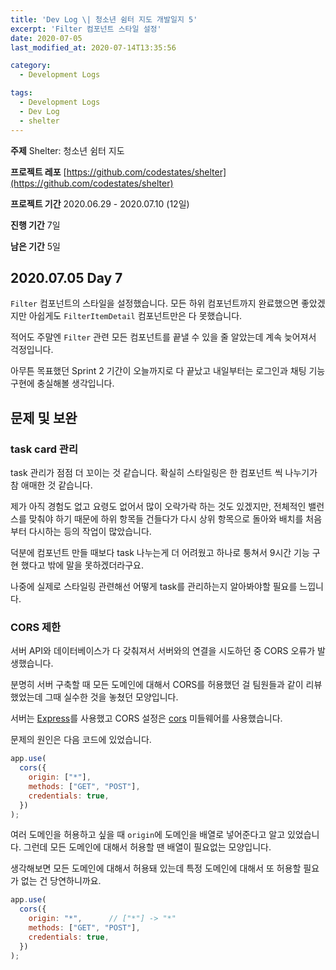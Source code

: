 ```yaml
---
title: 'Dev Log \| 청소년 쉼터 지도 개발일지 5'
excerpt: 'Filter 컴포넌트 스타일 설정'
date: 2020-07-05
last_modified_at: 2020-07-14T13:35:56

category:
  - Development Logs

tags:
  - Development Logs
  - Dev Log
  - shelter
---
```


**주제** Shelter: 청소년 쉼터 지도

**프로젝트 레포** [https://github.com/codestates/shelter](https://github.com/codestates/shelter)

**프로젝트 기간** 2020.06.29 - 2020.07.10 (12일)

**진행 기간** 7일

**남은 기간** 5일



## 2020.07.05 Day 7
`Filter` 컴포넌트의 스타일을 설정했습니다.
모든 하위 컴포넌트까지 완료했으면 좋았겠지만 아쉽게도 `FilterItemDetail` 컴포넌트만은 다 못했습니다.

적어도 주말엔 `Filter` 관련 모든 컴포넌트를 끝낼 수 있을 줄 알았는데 계속 늦어져서 걱정입니다.

아무튼 목표했던 Sprint 2 기간이 오늘까지로 다 끝났고 내일부터는 로그인과 채팅 기능 구현에 충실해볼 생각입니다.



## 문제 및 보완
### task card 관리
task 관리가 점점 더 꼬이는 것 같습니다.
확실히 스타일링은 한 컴포넌트 씩 나누기가 참 애매한 것 같습니다.

제가 아직 경험도 없고 요령도 없어서 많이 오락가락 하는 것도 있겠지만, 전체적인 밸런스를 맞춰야 하기 때문에 하위 항목들 건들다가 다시 상위 항목으로 돌아와 배치를 처음부터 다시하는 등의 작업이 많았습니다.

덕분에 컴포넌트 만들 때보다 task 나누는게 더 어려웠고 하나로 퉁쳐서 9시간 기능 구현 했다고 밖에 말을 못하겠더라구요.

나중에 실제로 스타일링 관련해선 어떻게 task를 관리하는지 알아봐야할 필요를 느낍니다.


### CORS 제한
서버 API와 데이터베이스가 다 갖춰져서 서버와의 연결을 시도하던 중 CORS 오류가 발생했습니다.

분명히 서버 구축할 때 모든 도메인에 대해서 CORS를 허용했던 걸 팀원들과 같이 리뷰했었는데 그때 실수한 것을 놓쳤던 모양입니다.

서버는 [Express](https://expressjs.com/)를 사용했고 CORS 설정은 [cors](https://www.npmjs.com/package/cors) 미들웨어를 사용했습니다.

문제의 원인은 다음 코드에 있었습니다.

```js
app.use(
  cors({
    origin: ["*"],
    methods: ["GET", "POST"],
    credentials: true,
  })
);
```

여러 도메인을 허용하고 싶을 때 `origin`에 도메인을 배열로 넣어준다고 알고 있었습니다.
그런데 모든 도메인에 대해서 허용할 땐 배열이 필요없는 모양입니다.

생각해보면 모든 도메인에 대해서 허용돼 있는데 특정 도메인에 대해서 또 허용할 필요가 없는 건 당연하니까요.

```js
app.use(
  cors({
    origin: "*",      // ["*"] -> "*"
    methods: ["GET", "POST"],
    credentials: true,
  })
);
```